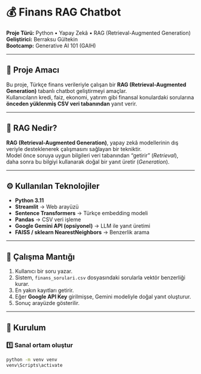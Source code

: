 # 💰 Finans RAG Chatbot

**Proje Türü:** Python • Yapay Zekâ • RAG (Retrieval-Augmented Generation)  
**Geliştirici:** Berraksu Gültekin  
**Bootcamp:** Generative AI 101 (GAIH)  

---

## 🎯 Proje Amacı
Bu proje, Türkçe finans verileriyle çalışan bir **RAG (Retrieval-Augmented Generation)** tabanlı chatbot geliştirmeyi amaçlar.  
Kullanıcıların kredi, faiz, ekonomi, yatırım gibi finansal konulardaki sorularına **önceden yüklenmiş CSV veri tabanından** yanıt verir.

---

## 🧠 RAG Nedir?
**RAG (Retrieval-Augmented Generation)**, yapay zekâ modellerinin dış veriyle desteklenerek çalışmasını sağlayan bir tekniktir.  
Model önce soruya uygun bilgileri veri tabanından “getirir” (*Retrieval*),  
daha sonra bu bilgiyi kullanarak doğal bir yanıt üretir (*Generation*).

---

## ⚙️ Kullanılan Teknolojiler
- **Python 3.11**
- **Streamlit** → Web arayüzü  
- **Sentence Transformers** → Türkçe embedding modeli  
- **Pandas** → CSV veri işleme  
- **Google Gemini API (opsiyonel)** → LLM ile yanıt üretimi  
- **FAISS / sklearn NearestNeighbors** → Benzerlik arama  

---

## 🧩 Çalışma Mantığı
1. Kullanıcı bir soru yazar.  
2. Sistem, `finans_sorulari.csv` dosyasındaki sorularla vektör benzerliği kurar.  
3. En yakın kayıtları getirir.  
4. Eğer **Google API Key** girilmişse, Gemini modeliyle doğal yanıt oluşturur.  
5. Sonuç arayüzde gösterilir.

---

## 🧰 Kurulum
### 1️⃣ Sanal ortam oluştur
```bash
python -m venv venv
venv\Scripts\activate

